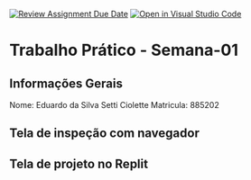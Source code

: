 [![Review Assignment Due Date](https://classroom.github.com/assets/deadline-readme-button-22041afd0340ce965d47ae6ef1cefeee28c7c493a6346c4f15d667ab976d596c.svg)](https://classroom.github.com/a/egWsXDcZ)
[![Open in Visual Studio Code](https://classroom.github.com/assets/open-in-vscode-2e0aaae1b6195c2367325f4f02e2d04e9abb55f0b24a779b69b11b9e10269abc.svg)](https://classroom.github.com/online_ide?assignment_repo_id=18272069&assignment_repo_type=AssignmentRepo)
# Trabalho Prático - Semana-01

## Informações Gerais
Nome: Eduardo da Silva Setti Ciolette
Matricula: 885202

## Tela de inspeção com navegador


## Tela de projeto no Replit

